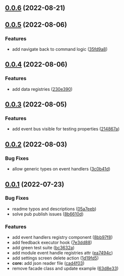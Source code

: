 ## [0.0.6](https://github.com/LuisBurgos/buzz/compare/v0.0.5...v0.0.6) (2022-08-21)



## [0.0.5](https://github.com/LuisBurgos/buzz/compare/v0.0.4...v0.0.5) (2022-08-06)


### Features

* add navigate back to command logic ([35fd9a8](https://github.com/LuisBurgos/buzz/commit/35fd9a87142f3fb2fa02b90d40e68b1e68d73379))



## [0.0.4](https://github.com/LuisBurgos/buzz/compare/v0.0.3...v0.0.4) (2022-08-06)


### Features

* add data registries ([230e390](https://github.com/LuisBurgos/buzz/commit/230e390efe83df5c7fb4beab9daf9e9270ad156c))



## [0.0.3](https://github.com/LuisBurgos/buzz/compare/v0.0.2...v0.0.3) (2022-08-05)


### Features

* add event bus visible for testing properties ([214867a](https://github.com/LuisBurgos/buzz/commit/214867a8d82e1e7e7d320fbf6aaf93d47c204764))



## [0.0.2](https://github.com/LuisBurgos/buzz/compare/v0.0.1...v0.0.2) (2022-08-03)


### Bug Fixes

* allow generic types on event handlers ([3c0b41d](https://github.com/LuisBurgos/buzz/commit/3c0b41dff8564a4edd4b2411182009acfa8de5c7))



## [0.0.1](https://github.com/LuisBurgos/buzz/compare/63d8e335a7b82de0ea7ac767ef61bbebfdcd2c1c...v0.0.1) (2022-07-23)


### Bug Fixes

* readme typos and descriptions ([05a7eeb](https://github.com/LuisBurgos/buzz/commit/05a7eebfae5f96c59da331fc6b6014f9b700a1bf))
* solve pub publish issues ([8b6610d](https://github.com/LuisBurgos/buzz/commit/8b6610d42e74e9eb033aba343ae43451f8692442))


### Features

* add event handlers registry component ([8bb97f8](https://github.com/LuisBurgos/buzz/commit/8bb97f8e4a2aab9c9b11b27b81699556a2f5df92))
* add feedback executor hook ([7e3dd88](https://github.com/LuisBurgos/buzz/commit/7e3dd882f8d4d7f7b78af52ed3575033fb1fb010))
* add green test suite ([bc3632a](https://github.com/LuisBurgos/buzz/commit/bc3632ab73f57719e4fccf65b47441cab6d9f3a3))
* add module event handle registries attr ([ea7494c](https://github.com/LuisBurgos/buzz/commit/ea7494c5bcc74f19900fd9dbc76e73a1b4a95ea0))
* add settings screen delete action ([1d19fd5](https://github.com/LuisBurgos/buzz/commit/1d19fd5fcefb28f449aa4fb4c5085d7fd6a50675))
* **core:** add json reader file ([cad4f03](https://github.com/LuisBurgos/buzz/commit/cad4f03b3526a89dc0fecbb47c9654adabe236b7))
* remove facade class and update example ([63d8e33](https://github.com/LuisBurgos/buzz/commit/63d8e335a7b82de0ea7ac767ef61bbebfdcd2c1c))



